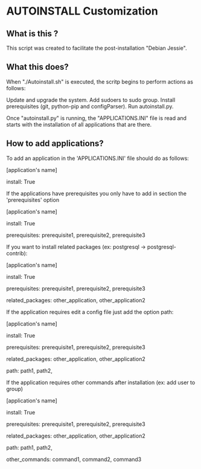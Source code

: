 # AUTOINSTALL Customization

## What is this ?

This script was created to facilitate the post-installation "Debian Jessie".

## What this does?

When "./Autoinstall.sh" is executed, the scritp begins to perform actions as follows:

Update and upgrade the system.
Add sudoers to sudo group.
Install prerequisites (git, python-pip and configParser).
Run autoinstall.py.

Once "autoinstall.py" is running, the "APPLICATIONS.INI" file is read and starts with the installation of all applications that are there.

## How to add applications?

To add an application in the 'APPLICATIONS.INI' file should do as follows:

[application's name]

install: True

If the applications have prerequisites you only have to add in section the 'prerequisites' option

[application's name]

install: True

prerequisites: prerequisite1, prerequisite2, prerequisite3


If you want to install related packages (ex: postgresql -> postgresql-contrib):

[application's name]

install: True

prerequisites: prerequisite1, prerequisite2, prerequisite3

related_packages: other_application, other_application2


If the application requires edit a config file just add the option path:

[application's name]

install: True

prerequisites: prerequisite1, prerequisite2, prerequisite3

related_packages: other_application, other_application2

path: path1, path2,


If the application requires other commands after installation (ex: add user to group)

[application's name]

install: True

prerequisites: prerequisite1, prerequisite2, prerequisite3

related_packages: other_application, other_application2

path: path1, path2,

other_commands: command1, command2, command3




